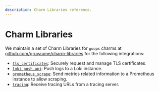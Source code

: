 ```yaml
---
description: Charm Libraries reference.
---
```


# Charm Libraries

We maintain a set of Charm Libraries for `goops` charms at [github.com/gruyaume/charm-libraries](https://github.com/gruyaume/charm-libraries) for the following integrations:

- [`tls_certificates`](https://github.com/gruyaume/charm-libraries/tree/main/certificates): Securely request and manage TLS certificates.
- [`loki_push_api`](https://github.com/gruyaume/charm-libraries/tree/main/logging): Push logs to a Loki instance.
- [`prometheus_scrape`](https://github.com/gruyaume/charm-libraries/tree/main/prometheus): Send metrics related information to a Prometheus instance to allow scraping.
- [`tracing`](https://github.com/gruyaume/charm-libraries/tree/main/tracing): Receive tracing URLs from a tracing server.
